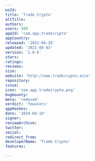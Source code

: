 ```yaml
---
wsId: 
title: 'Trade Crypto'
altTitle: 
authors: 
users: 500
appId: 'com.app.tradecrypto'
appCountry: 
released: '2021-06-26'
updated: '2021-08-03'
version: '1.0.6'
stars: 
ratings: 
reviews: 
size: 
website: 'http://www.tradecrypto.asia'
repository: 
issue: 
icon: 'com.app.tradecrypto.png'
bugbounty: 
meta: 'removed'
verdict: 'fewusers'
appHashes: 
date: '2024-04-19'
signer: 
reviewArchive: 
twitter: 
social: 
redirect_from: 
developerName: 'Trade Crypto'
features: 

---
```


